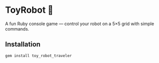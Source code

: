 # ToyRobot 🤖

A fun Ruby console game — control your robot on a 5×5 grid with simple commands.

## Installation

```bash
gem install toy_robot_traveler
